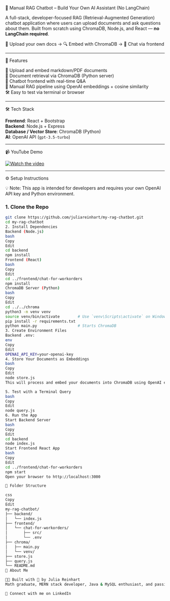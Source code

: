 🧠 Manual RAG Chatbot – Build Your Own AI Assistant (No LangChain)

A full-stack, developer-focused RAG (Retrieval-Augmented Generation) chatbot application where users can upload documents and ask questions about them. Built from scratch using ChromaDB, Node.js, and React — **no LangChain required**.

📁 Upload your own docs → 🔍 Embed with ChromaDB → 💬 Chat via frontend

---

🚀 Features

📂 Upload and embed markdown/PDF documents  
🔎 Document retrieval via ChromaDB (Python server)  
💬 Chatbot frontend with real-time Q&A  
🧠 Manual RAG pipeline using OpenAI embeddings + cosine similarity  
🛠 Easy to test via terminal or browser  

---

🛠 Tech Stack

**Frontend**: React + Bootstrap  
**Backend**: Node.js + Express  
**Database / Vector Store**: ChromaDB (Python)  
**AI**: OpenAI API (`gpt-3.5-turbo`)

---

📹 YouTube Demo

[![Watch the video](https://img.youtube.com/vi/YOUR_VIDEO_ID_HERE/0.jpg)](https://www.youtube.com/watch?v=YOUR_VIDEO_ID_HERE)

---

⚙️ Setup Instructions

💡 Note: This app is intended for developers and requires your own OpenAI API key and Python environment.

### 1. Clone the Repo

```bash
git clone https://github.com/juliareinhart/my-rag-chatbot.git
cd my-rag-chatbot
2. Install Dependencies
Backend (Node.js)
bash
Copy
Edit
cd backend
npm install
Frontend (React)
bash
Copy
Edit
cd ../frontend/chat-for-workorders
npm install
ChromaDB Server (Python)
bash
Copy
Edit
cd ../../chroma
python3 -m venv venv
source venv/bin/activate        # Use `venv\Scripts\activate` on Windows
pip install -r requirements.txt
python main.py                  # Starts ChromaDB
3. Create Environment Files
Backend .env:
env
Copy
Edit
OPENAI_API_KEY=your-openai-key
4. Store Your Documents as Embeddings
bash
Copy
Edit
node store.js
This will process and embed your documents into ChromaDB using OpenAI embeddings.

5. Test with a Terminal Query
bash
Copy
Edit
node query.js
6. Run the App
Start Backend Server
bash
Copy
Edit
cd backend
node index.js
Start Frontend React App
bash
Copy
Edit
cd ../frontend/chat-for-workorders
npm start
Open your browser to http://localhost:3000

📂 Folder Structure

css
Copy
Edit
my-rag-chatbot/
├── backend/
│   └── index.js
├── frontend/
│   └── chat-for-workorders/
│       ├── src/
│       └── .env
├── chroma/
│   ├── main.py
│   └── venv/
├── store.js
├── query.js
└── README.md
🙋 About Me

👩‍💻 Built with 💖 by Julia Reinhart
Math graduate, MERN stack developer, Java & MySQL enthusiast, and passionate about empowering developers to build real AI solutions without the bloat.

🔗 Connect with me on LinkedIn
